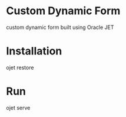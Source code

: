 # Custom Dynamic Form
custom dynamic form built using Oracle JET

# Installation 
ojet restore

# Run
ojet serve
